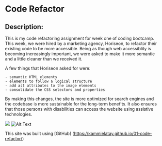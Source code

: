 # Code Refactor

## Description:

This is my code refactoring assignment for week one of coding bootcamp. This week, we were hired by a marketing agency, Horiseon, to refactor their existing code to be more accessible. Being as though web accessiblity is becoming increasingly important, we were asked to make it more semantic and a little cleaner than we received it. 

A few things that Horiseon asked for were:

    - semantic HTML elements
    - elements to follow a logical structure
    - add alt attributes to the image elements
    - consolidate the CSS selectors and properties

By making this changes, the site is more optimized for search engines and the codebase is more sustainable for the long-term benefits. It also ensures that those persons with disabilities can access the website using assistive technologies. 

![](/images/index.html.png)
![Alt Text](https://github.com/Kammielatay/01-code-refactor/blob/main/assets/images/index.html.png)

This site was built using [GitHub] (https://kammielatay.github.io/01-code-refactor/)